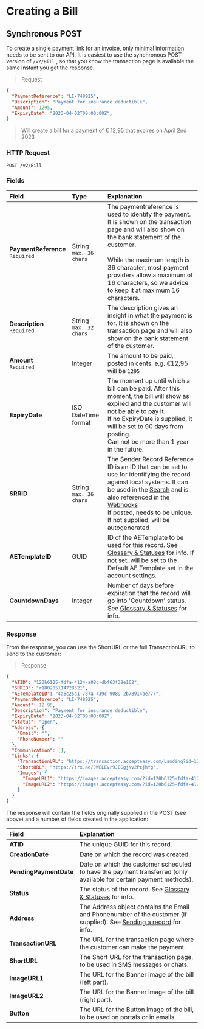 # Creating a Bill

## Synchronous POST
To create a single payment link for an invoice, only minimal information needs to be sent to our API. It is easiest to use the synchronous POST version of `/v2/Bill` , so that you know the transaction page is available the same instant you get the response.

> Request
```json
{
  "PaymentReference": "LI-748925",
  "Description": "Payment for insurance deductible",
  "Amount": 1295,
  "ExpiryDate": "2023-04-02T09:00:00Z",
}
```
> Will create a bill for a payment of &euro; 12,95 that expires on April 2nd 2023
### HTTP Request

`POST /v2/Bill`

### Fields

| Field                                      | Type                                | Explanation       |
|:-------------------------------------------|:------------------------------------|:------------------|
| **PaymentReference** <br/> `Required`      |  String<br/>`max. 36 chars`              |The paymentreference is used to identify the payment. It is shown on the transaction page and will also show on the bank statement of the customer. <br/><br/> While the maximum length is 36 character, most payment providers allow a maximum of 16 characters, so we advice to keep it at maximum 16 characters.|
| **Description** <br/> `Required`        |  String<br/>`max. 32 chars `             | The description gives an insight in what the payment is for. It is shown on the transaction page and will also show on the bank statement of the customer.  |
| **Amount**    <br/> `Required`                                |  Integer                            | The amount to be paid, posted in cents. e.g. &euro;12,95 will be `1295`   |
| **ExpiryDate**                               |  ISO DateTime format                | The moment up until which a bill can be paid. After this moment, the bill will show as expired and the customer will not be able to pay it. <br/>If no ExpiryDate is supplied, it will be set to 90 days from posting.<br/>Can not be more than 1 year in the future. |
| **SRRID**                                   |  String<br/>`max. 36 chars `             | The Sender Record Reference ID is an ID that can be set to use for identifying the record against local systems. It can be used in the [Search](#search) and is also referenced in the [Webhooks](#receiving-webhooks)<br/>If posted, needs to be unique. <br/> If not supplied, will be autogenerated|
| **AETemplateID**                             |  GUID                               | ID of the AETemplate to be used for this record. See [Glossary & Statuses](#glossary-amp-statuses) for info. If not set, will be set to the Default AE Template set in the account settings. |
| **CountdownDays**                            |  Integer                            | Number of days before expiration that the record will go into 'Countdown' status. See [Glossary & Statuses](#glossary-amp-statuses) for info.|


### Response
From the response, you can use the ShortURL or the full TransactionURL to send to the customer:

> Response
```json
{
  "ATID": "120b6125-fdfa-4124-a08c-dbf63f38e162",
  "SRRID": "r180205114728321",
  "AETemplateID": "4a5c25a1-787a-439c-9089-2b78914be777",
  "PaymentReference": "LI-748925",
  "Amount": 12.95,
  "Description": "Payment for insurance deductible",
  "ExpiryDate": "2023-04-02T09:00:00Z",
  "Status": "Open",
  "Address": {
    "Email": "",
    "PhoneNumber": ""
  },
  "Communication": [],
  "Links": {
    "TransactionURL": "https://transaction.accepteasy.com/Landing?id=120b6125-fdfa-4124-a08c-dbf63f38e162&detail=true",
    "ShortURL": "https://trx.ae/JWELEvr9JEGgjNv2PzjhYg",
    "Images": {
      "ImageURL1": "https://images.accepteasy.com/?id=120b6125-fdfa-4124-a08c-dbf63f38e162&Culture=nl-NL&part=1",
      "ImageURL2": "https://images.accepteasy.com/?id=120b6125-fdfa-4124-a08c-dbf63f38e162&Culture=nl-NL&part=2"
    }
  }
}
```

The response will contain the fields originally supplied in the POST (see above) and a number of fields created in the application:

| Field        | Explanation          |
|:-------------|:------------------|
| **ATID**           |  The unique GUID for this record.|
| **CreationDate**           |  Date on which the record was created.|
| **PendingPaymentDate** |  Date on which the customer scheduled to have the payment transferred (only available for certain payment methods).|
| **Status** |  The status of the record. See [Glossary & Statuses](#bill-status) for info.  |
| **Address**       |   The Address object contains the Email and Phonenumber of the customer (if supplied). See [Sending a record](#sending-a-record) for info.   |
| **TransactionURL**           |  The URL for the transaction page where the customer can make the payment.|
| **ShortURL**           | The Short URL for the transaction page, to be used in SMS messages or chats.|
| **ImageURL1**           |  The URL for the Banner image of the bill (left part).|
| **ImageURL2**           |  The URL for the Banner image of the bill (right part).|
| **Button**           | The URL for the Button image of the bill, to be used on portals or in emails.|
